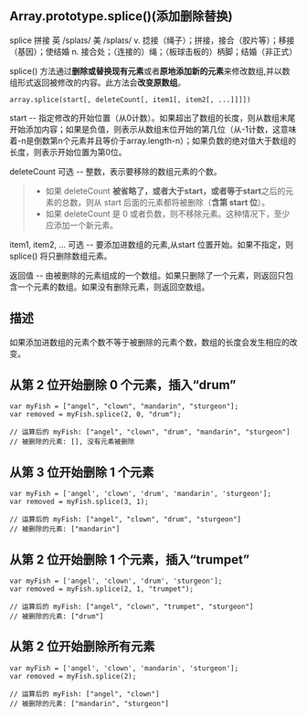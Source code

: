 ## Array.prototype.splice()(添加删除替换)

splice 拼接 英 /splaɪs/  美 /splaɪs/  v. 捻接（绳子）；拼接，接合（胶片等）；移接（基因）；使结婚 n. 接合处；（连接的）绳；（板球击板的）柄脚；结婚（非正式）

splice() 方法通过**删除或替换现有元素**或者**原地添加新的元素**来修改数组,并以数组形式返回被修改的内容。此方法会**改变原数组**。

```
array.splice(start[, deleteCount[, item1[, item2[, ...]]]])
```

start​ -- 指定修改的开始位置（从0计数）。如果超出了数组的长度，则从数组末尾开始添加内容；如果是负值，则表示从数组末位开始的第几位（从-1计数，这意味着-n是倒数第n个元素并且等价于array.length-n）；如果负数的绝对值大于数组的长度，则表示开始位置为第0位。

deleteCount 可选 -- 整数，表示要移除的数组元素的个数。
>* 如果 deleteCount **被省略了，或者大于start，或者等于start**之后的元素的总数，则从 start 后面的元素都将被删除（**含第 start 位**）。
>* 如果 deleteCount 是 0 或者负数，则不移除元素。这种情况下，至少应添加一个新元素。

item1, item2, ... 可选 -- 要添加进数组的元素,从start 位置开始。如果不指定，则 splice() 将只删除数组元素。

返回值 -- 由被删除的元素组成的一个数组。如果只删除了一个元素，则返回只包含一个元素的数组。如果没有删除元素，则返回空数组。


## 描述

如果添加进数组的元素个数不等于被删除的元素个数，数组的长度会发生相应的改变。

## 从第 2 位开始删除 0 个元素，插入“drum”

```
var myFish = ["angel", "clown", "mandarin", "sturgeon"];
var removed = myFish.splice(2, 0, "drum");

// 运算后的 myFish: ["angel", "clown", "drum", "mandarin", "sturgeon"]
// 被删除的元素: [], 没有元素被删除
```

## 从第 3 位开始删除 1 个元素

```
var myFish = ['angel', 'clown', 'drum', 'mandarin', 'sturgeon'];
var removed = myFish.splice(3, 1);

// 运算后的 myFish: ["angel", "clown", "drum", "sturgeon"]
// 被删除的元素: ["mandarin"]
```

## 从第 2 位开始删除 1 个元素，插入“trumpet”

```
var myFish = ['angel', 'clown', 'drum', 'sturgeon'];
var removed = myFish.splice(2, 1, "trumpet");

// 运算后的 myFish: ["angel", "clown", "trumpet", "sturgeon"]
// 被删除的元素: ["drum"]
```

## 从第 2 位开始删除所有元素

```
var myFish = ['angel', 'clown', 'mandarin', 'sturgeon'];
var removed = myFish.splice(2);

// 运算后的 myFish: ["angel", "clown"]
// 被删除的元素: ["mandarin", "sturgeon"]
```

